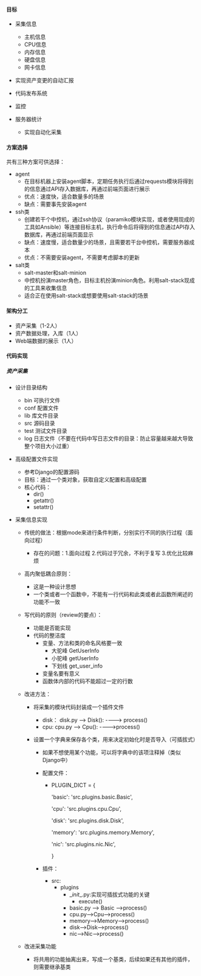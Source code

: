 #### 目标

+ 采集信息
  + 主机信息
  + CPU信息
  + 内存信息
  + 硬盘信息
  + 网卡信息

+ 实现资产变更的自动汇报

+ 代码发布系统
+ 监控
+ 服务器统计
  + 实现自动化采集

#### 方案选择

共有三种方案可供选择：

+ agent
  + 在目标机器上安装agent脚本，定期任务执行后通过requests模块将得到的信息通过API存入数据库，再通过前端页面进行展示
  + 优点：速度快，适合数量多的场景
  + 缺点：需要事先安装agent
+ ssh类
  + 创建若干个中控机，通过ssh协议（paramiko模块实现，或者使用现成的工具如Ansible）等连接目标主机，执行命令后将得到的信息通过API存入数据库，再通过前端页面显示
  + 缺点：速度慢，适合数量少的场景，且需要若干台中控机，需要服务器成本
  + 优点：不需要安装agent，不需要考虑脚本的更新
+ salt类
  + salt-master和salt-minion
  + 中控机扮演master角色，目标主机扮演minion角色。利用salt-stack现成的工具来收集信息
  + 适合正在使用salt-stack或想要使用salt-stack的场景

#### 架构分工

+ 资产采集（1-2人）
+ 资产数据处理，入库（1人）
+ Web端数据的展示（1人）

#### 代码实现

##### 资产采集

+ 设计目录结构
  + bin   可执行文件
  + conf  配置文件
  + lib     库文件目录
  + src    源码目录
  + test   测试文件目录
  + log    日志文件（不要在代码中写日志文件的目录：防止容量越来越大导致整个项目大小过重）
+ 高级配置文件实现
  + 参考Django的配置源码
  + 目标：通过一个类对象，获取自定义配置和高级配置
  + 核心代码：
    + dir()
    + getattr()
    + setattr()

+ 采集信息实现

  + 传统的做法：根据mode来进行条件判断，分别实行不同的执行过程（面向过程）

    + 存在的问题：1.面向过程 2.代码过于冗余，不利于复写 3.优化比较麻烦

  + 高内聚低耦合原则：

    + 这是一种设计思想
    + 一个类或者一个函数中，不能有一行代码和此类或者此函数所阐述的功能不一致

  + 写代码的原则（review的要点）：

    + 功能是否能实现
    + 代码的整洁度
      + 变量、方法和类的命名风格要一致
        + 大驼峰 GetUserInfo
        + 小驼峰 getUserInfo
        + 下划线 get_user_info
      + 变量名要有意义
      + 函数体内部的代码不能超过一定的行数

  + 改进方法：

    + 将采集的模块代码封装成一个插件文件

      + disk： disk.py -->  Disk():  ----> process()
      + cpu:     cpu.py -->   Cpu():  ---->process()

    + 设置一个字典来保存各个类，用来决定初始化时是否导入（可插拔式）

      + 如果不想使用某个功能，可以将字典中的该项注释掉（类似Django中）

      + 配置文件：

        + PLUGIN_DICT = {

            'basic': 'src.plugins.basic.Basic',

            'cpu': 'src.plugins.cpu.Cpu',

            'disk': 'src.plugins.disk.Disk',

            'memory': 'src.plugins.memory.Memory',

            'nic': 'src.plugins.nic.Nic',

          }

      + 插件：

        + src:
          + plugins
            + \__init__.py:实现可插拔式功能的关键
              + execute()
            + basic.py --> Basic -->process()
            + cpu.py-->Cpu-->process()
            + memory-->Memory-->process()
            + disk-->Disk-->process()
            + nic-->Nic-->process()
    
  + 改进采集功能
  
    + 将共用的功能抽离出来，写成一个基类，后续如果还有其他的插件，则需要继承基类
  
